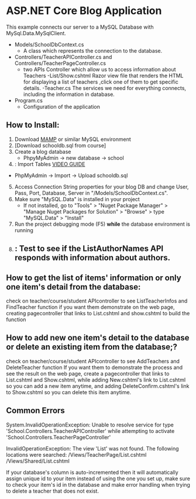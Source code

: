 # ASP.NET Core Blog Application
This example connects our server to a MySQL Database with MySql.Data.MySqlClient.
- Models/SchoolDbContext.cs
    - A class which represents the connection to the database. 
- Controllers/TeacherAPIController.cs and 
Controllers/TeacherPageController.cs
    - two APIs Controller which allow us to access information about Teachers
-List/Show.cshtml 
 Razor view file that renders the HTML for displaying a list of teachers ,click one of them to get specific details. 
-Teacher.cs
The services we need for everything connects, including the information in database.
- Program.cs
    - Configuration of the application
## How to Install:
1. Download [MAMP](https://www.mamp.info/en/downloads/) or similar MySQL environment
2. [Download schooldb.sql from course]
3. Create a blog database 
    - PhpyMyAdmin -> new database -> school
4. : Import Tables [VIDEO GUIDE](https://youtu.be/wWMcIza-k4s)
  - PhpMyAdmin -> Import -> Upload schooldb.sql
5. Access Connection String properties for your blog DB and change User, Pass, Port, Database, Server in "/Models/SchoolDbContext.cs".
6. Make sure "MySQL.Data" is installed in your project
    - If not installed, go to "Tools" > "Nuget Package Manager" > "Manage Nuget Packages for Solution" > "Browse" > type "MySQL.Data" > "Install"
7. Run the project debugging mode (F5) **while** the database environment is running
8. : Test to see if the ListAuthorNames API responds with information about authors.
    - 

## How to get the list of items' information or only one item's detail from the database:
check on teacher/course/student APIcontroller to see ListTeacherInfos and FindTeacher function
    if you want them demonstrate on the web page, creating pagecontroller that links to List.cshtml and show.cshtml to build the function

## How to add new one item's detail to the database or delete an existing item from the database;?
check on teacher/course/student APIcontroller to see AddTeachers and DeleteTeacher function
    If you want them to demonstrate the process and see the result on the web page, create a pagecontroller that links to List.cshtml and Show.cshtml, while adding New.cshtml's link to List.cshtml so you can add a new item anytime, and adding DeleteConfirm.cshtml's link to Show.cshtml so you can delete this item anytime.
## Common Errors
System.InvalidOperationException: Unable to resolve service for type 'School.Controllers.TeacherAPIController' while attempting to activate 'School.Controllers.TeacherPageController'

InvalidOperationException: The view 'List' was not found. The following locations were searched: /Views/TeacherPage/List.cshtml /Views/Shared/List.cshtml

If your database's column is auto-incremented then it will automatically assign unique id to your item instead of using the one you set up, make sure to check your item's id in the database and make error handling when trying to delete a teacher that does not exist.